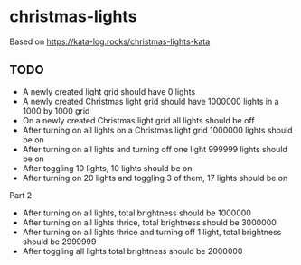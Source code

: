 # christmas-lights

Based on https://kata-log.rocks/christmas-lights-kata

## TODO

- A newly created light grid should have 0 lights
- A newly created Christmas light grid should have 1000000 lights in a 1000 by 1000 grid
- On a newly created Christmas light grid all lights should be off
- After turning on all lights on a Christmas light grid 1000000 lights should be on
- After turning on all lights and turning off one light 999999 lights should be on
- After toggling 10 lights, 10 lights should be on
- After turning on 20 lights and toggling 3 of them, 17 lights should be on

Part 2

- After turning on all lights, total brightness should be 1000000
- After turning on all lights thrice, total brightness should be 3000000
- After turning on all lights thrice and turning off 1 light, total brightness should be 2999999
- After toggling all lights total brightness should be 2000000
